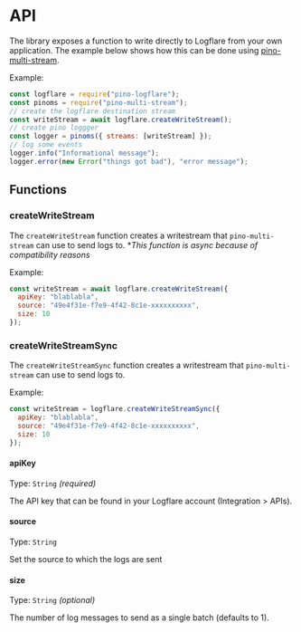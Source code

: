 # API

The library exposes a function to write directly to Logflare from your own application. The example below shows how this can be done using [pino-multi-stream](https://github.com/pinojs/pino-multi-stream).

Example:

```js
const logflare = require("pino-logflare");
const pinoms = require("pino-multi-stream");
// create the logflare destination stream
const writeStream = await logflare.createWriteStream();
// create pino loggger
const logger = pinoms({ streams: [writeStream] });
// log some events
logger.info("Informational message");
logger.error(new Error("things got bad"), "error message");
```

## Functions

### createWriteStream

The `createWriteStream` function creates a writestream that `pino-multi-stream` can use to send logs to. \*_This function is async because of compatibility reasons_

Example:

```js
const writeStream = await logflare.createWriteStream({
  apiKey: "blablabla",
  source: "49e4f31e-f7e9-4f42-8c1e-xxxxxxxxxx",
  size: 10
});
```

### createWriteStreamSync

The `createWriteStreamSync` function creates a writestream that `pino-multi-stream` can use to send logs to.

Example:

```js
const writeStream = logflare.createWriteStreamSync({
  apiKey: "blablabla",
  source: "49e4f31e-f7e9-4f42-8c1e-xxxxxxxxxx",
  size: 10
});
```

#### apiKey

Type: `String` _(required)_

The API key that can be found in your Logflare account (Integration > APIs).

#### source

Type: `String`

Set the source to which the logs are sent

#### size

Type: `String` _(optional)_

The number of log messages to send as a single batch (defaults to 1).

